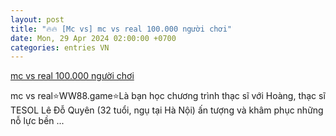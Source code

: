 ```yaml
---
layout: post
title: "🔥🔥 [Mc vs] mc vs real 100.000 người chơi"
date: Mon, 29 Apr 2024 02:00:00 +0700
categories: entries VN
---
```

[mc vs real 100.000 người chơi](https://www.vnu.edu.vn/apk/mc-vs-real.phtm)

mc vs real⭐️WW88.game⭐️Là bạn học chương trình thạc sĩ với Hoàng, thạc sĩ TESOL Lê Đỗ Quyên (32 tuổi, ngụ tại Hà Nội) ấn tượng và khâm phục những nỗ lực bền ...

